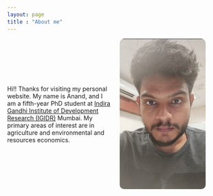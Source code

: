 ```yaml
---
layout: page
title : "About me"
---
```




<div style="display: flex; align-items: center;">

  <div style="flex: 1; padding-right: 20px;">
    <p>Hi!! Thanks for visiting my personal website. My name is Anand, and I am a fifth-year PhD student at <a href="http://www.igidr.ac.in/">Indira Gandhi Institute of Development Research (IGIDR)</a> Mumbai.  
    My primary areas of interest are in agriculture and environmental and resources economics.</p>
  </div>

  <div style="flex: 1;">
    <img src="/assets/images/anand.jpg" alt="Anand's Photo" style="width:200px;height:auto; border-radius:10px;">
  </div>

</div>
